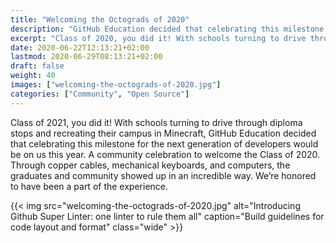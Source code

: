 ```yaml
---
title: "Welcoming the Octograds of 2020"
description: "GitHub Education decided that celebrating this milestone for the next generation of developers would be on us this year."
excerpt: "Class of 2020, you did it! With schools turning to drive through diploma stops and recreating their campus in Minecraft, GitHub Education decided that celebrating this milestone for the next generation of developers would be on us this year."
date: 2020-06-22T12:13:21+02:00
lastmod: 2020-06-29T08:13:21+02:00
draft: false
weight: 40
images: ["welcoming-the-octograds-of-2020.jpg"]
categories: ["Community", "Open Source"]
---
```


Class of 2021, you did it! With schools turning to drive through diploma stops and recreating their campus in Minecraft, GitHub Education decided that celebrating this milestone for the next generation of developers would be on us this year. A community celebration to welcome the Class of 2020. Through copper cables, mechanical keyboards, and computers, the graduates and community showed up in an incredible way. We’re honored to have been a part of the experience.

{{< img src="welcoming-the-octograds-of-2020.jpg" alt="Introducing Github Super Linter: one linter to rule them all" caption="Build guidelines for code layout and format" class="wide" >}}

